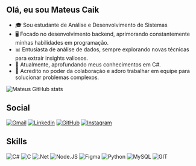 
## Olá, eu sou Mateus Caik
- 🎓 Sou estudante de Análise e Desenvolvimento de Sistemas
- 🖥️ Focado no desenvolvimento backend, aprimorando constantemente minhas habilidades em programação.
- 📊 Entusiasta de análise de dados, sempre explorando novas técnicas para extrair insights valiosos.
- 🌱 Atualmente, aprofundando meus conhecimentos em C#.
- 🤝 Acredito no poder da colaboração e adoro trabalhar em equipe para solucionar problemas complexos.
  
![Mateus GitHub stats](https://github-readme-stats.vercel.app/api?username=MateusCaik&show_icons=true&theme=dracula)
## Social
[![Gmail](https://img.shields.io/badge/Gmail-D14836?style=for-the-badge&logo=gmail&logoColor=white)](https://mail.google.com/mail/u/0/?tab=rm&ogbl#inbox?compose=CllgCJZWPbtmgzQbkBgsVxvzDGRcsrlWsMRNQDbXntvhnNFrvZgtfzpjqXdkhWxWrNfJgmxdzfL)
[![Linkedin](https://img.shields.io/badge/LinkedIn-0077B5?style=for-the-badge&logo=linkedin&logoColor=white)](https://www.linkedin.com/in/mateuscost/)
[![GitHub](https://img.shields.io/badge/GitHub-100000?style=for-the-badge&logo=github&logoColor=white)](https://github.com/MateusCaik)
[![Instagram](https://img.shields.io/badge/Instagram-E4405F?style=for-the-badge&logo=instagram&logoColor=white)](https://www.instagram.com/mateuscosyy/)

## Skills

<div style="display: inline_block">
  <img align="center" alt="C#" src="https://img.shields.io/badge/C%23-239120?style=for-the-badge&logo=c-sharp&logoColor=white" />
  <img align="center" alt="C" src="https://img.shields.io/badge/C-00599C?style=for-the-badge&logo=c&logoColor=white" />
  <img align="center" alt=".Net" src="https://img.shields.io/badge/.NET-5C2D91?style=for-the-badge&logo=.net&logoColor=white" />
  <img align="center" alt="Node.JS" src="https://img.shields.io/badge/Node.js-43853D?style=for-the-badge&logo=node.js&logoColor=white" />
  <img align="center" alt="Figma" src="https://img.shields.io/badge/Figma-F24E1E?style=for-the-badge&logo=figma&logoColor=white" />
   <img align="center" alt="Python" src="https://img.shields.io/badge/Python-14354C?style=for-the-badge&logo=python&logoColor=white" />
  <img align="center" alt="MySQL" src="https://img.shields.io/badge/MySQL-00000F?style=for-the-badge&logo=mysql&logoColor=white" />
  <img align="center" alt="GIT" src="https://img.shields.io/badge/GIT-E44C30?style=for-the-badge&logo=git&logoColor=white" />

<!---
MateusCaik/MateusCaik is a ✨ special ✨ repository because its `README.md` (this file) appears on your GitHub profile.
You can click the Preview link to take a look at your changes.
--->
